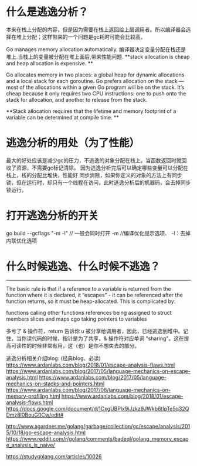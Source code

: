 # 什么是逃逸分析？
本来在栈上分配的内容，但是因为需要在栈上返回给上层调用者。所以编译器会选择在堆上分配；这样带来的一个问题是gc耗时可能会比较高。

Go manages memory allocation automatically. 编译器决定变量分配在栈还是堆上.当栈上的变量被分配在堆上面后,带来性能问题.
**stack allocation is cheap and heap allocation is expensive. **

Go allocates memory in two places: a global heap for dynamic allocations and a local stack for each goroutine. Go prefers allocation on the stack — most of the allocations within a given Go program will be on the stack. It’s cheap because it only requires two CPU instructions: one to push onto the stack for allocation, and another to release from the stack.

**Stack allocation requires that the lifetime and memory footprint of a variable can be determined at compile time.
**

# 逃逸分析的用处（为了性能）
最大的好处应该是减少gc的压力，不逃逸的对象分配在栈上，当函数返回时就回收了资源，不需要gc标记清除。
因为逃逸分析完后可以确定哪些变量可以分配在栈上，栈的分配比堆快，性能好
同步消除，如果你定义的对象的方法上有同步锁，但在运行时，却只有一个线程在访问，此时逃逸分析后的机器码，会去掉同步锁运行。


# 打开逃逸分析的开关
go build --gcflags "-m -l" 
// 一般会同时打开 -m //编译优化提示选项、 -l：去掉内联优化选项


# 什么时候逃逸、什么时候不逃逸？

---
The basic rule is that if a reference to a variable is returned from the function where it is declared, it “escapes” - it can be referenced after the function returns, so it must be heap-allocated. This is complicated by:

functions calling other functions
references being assigned to struct members
slices and maps
cgo taking pointers to variables


多亏了 & 操作符，return 告诉你 u 被分享给调用者，因此，已经逃逸到堆中。记住，当你读代码的时候，指针是为了共享，& 操作符对应单词 "sharing"。这在提高可读性的时候非常有用，这（也）是你不想失去的部分。





逃逸分析相关介绍blog: (经典blog、必读)
https://www.ardanlabs.com/blog/2018/01/escape-analysis-flaws.html
https://www.ardanlabs.com/blog/2017/05/language-mechanics-on-escape-analysis.html
https://www.ardanlabs.com/blog/2017/05/language-mechanics-on-stacks-and-pointers.html
https://www.ardanlabs.com/blog/2017/06/language-mechanics-on-memory-profiling.html
https://www.ardanlabs.com/blog/2018/01/escape-analysis-flaws.html
https://docs.google.com/document/d/1CxgUBPlx9iJzkz9JWkb6tIpTe5q32QDmz8l0BouG0Cw/edit#


http://www.agardner.me/golang/garbage/collection/gc/escape/analysis/2015/10/18/go-escape-analysis.html
https://www.reddit.com/r/golang/comments/badeql/golang_memory_escape_analysis_is_naive/

https://studygolang.com/articles/10026
